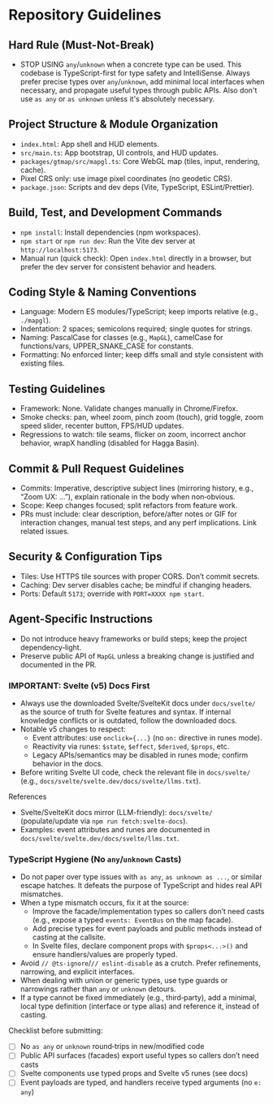 # Repository Guidelines

## Hard Rule (Must-Not-Break)

- STOP USING `any`/`unknown` when a concrete type can be used. This codebase is TypeScript-first for type safety and IntelliSense. Always prefer precise types over `any`/`unknown`, add minimal local interfaces when necessary, and propagate useful types through public APIs. Also don't use `as any` or `as unknown` unless it's absolutely necessary.

## Project Structure & Module Organization

- `index.html`: App shell and HUD elements.
- `src/main.ts`: App bootstrap, UI controls, and HUD updates.
- `packages/gtmap/src/mapgl.ts`: Core WebGL map (tiles, input, rendering, cache).
- Pixel CRS only: use image pixel coordinates (no geodetic CRS).
- `package.json`: Scripts and dev deps (Vite, TypeScript, ESLint/Prettier).

## Build, Test, and Development Commands

- `npm install`: Install dependencies (npm workspaces).
- `npm start` or `npm run dev`: Run the Vite dev server at `http://localhost:5173`.
- Manual run (quick check): Open `index.html` directly in a browser, but prefer the dev server for consistent behavior and headers.

## Coding Style & Naming Conventions

- Language: Modern ES modules/TypeScript; keep imports relative (e.g., `./mapgl`).
- Indentation: 2 spaces; semicolons required; single quotes for strings.
- Naming: PascalCase for classes (e.g., `MapGL`), camelCase for functions/vars, UPPER_SNAKE_CASE for constants.
- Formatting: No enforced linter; keep diffs small and style consistent with existing files.

## Testing Guidelines

- Framework: None. Validate changes manually in Chrome/Firefox.
- Smoke checks: pan, wheel zoom, pinch zoom (touch), grid toggle, zoom speed slider, recenter button, FPS/HUD updates.
- Regressions to watch: tile seams, flicker on zoom, incorrect anchor behavior, wrapX handling (disabled for Hagga Basin).

## Commit & Pull Request Guidelines

- Commits: Imperative, descriptive subject lines (mirroring history, e.g., “Zoom UX: …”), explain rationale in the body when non‑obvious.
- Scope: Keep changes focused; split refactors from feature work.
- PRs must include: clear description, before/after notes or GIF for interaction changes, manual test steps, and any perf implications. Link related issues.

## Security & Configuration Tips

- Tiles: Use HTTPS tile sources with proper CORS. Don’t commit secrets.
- Caching: Dev server disables cache; be mindful if changing headers.
- Ports: Default `5173`; override with `PORT=XXXX npm start`.

## Agent-Specific Instructions

- Do not introduce heavy frameworks or build steps; keep the project dependency‑light.
- Preserve public API of `MapGL` unless a breaking change is justified and documented in the PR.

### IMPORTANT: Svelte (v5) Docs First

- Always use the downloaded Svelte/SvelteKit docs under `docs/svelte/` as the source of truth for Svelte features and syntax. If internal knowledge conflicts or is outdated, follow the downloaded docs.
- Notable v5 changes to respect:
    - Event attributes: use `onclick={...}` (no `on:` directive in runes mode).
    - Reactivity via runes: `$state`, `$effect`, `$derived`, `$props`, etc.
    - Legacy APIs/semantics may be disabled in runes mode; confirm behavior in the docs.
- Before writing Svelte UI code, check the relevant file in `docs/svelte/` (e.g., `docs/svelte/svelte.dev/docs/svelte/llms.txt`).

References

- Svelte/SvelteKit docs mirror (LLM-friendly): `docs/svelte/` (populate/update via `npm run fetch:svelte-docs`).
- Examples: event attributes and runes are documented in `docs/svelte/svelte.dev/docs/svelte/llms.txt`.

### TypeScript Hygiene (No `any`/`unknown` Casts)

- Do not paper over type issues with `as any`, `as unknown as ...`, or similar escape hatches. It defeats the purpose of TypeScript and hides real API mismatches.
- When a type mismatch occurs, fix it at the source:
    - Improve the facade/implementation types so callers don’t need casts (e.g., expose a typed `events: EventBus` on the map facade).
    - Add precise types for event payloads and public methods instead of casting at the callsite.
    - In Svelte files, declare component props with `$props<...>()` and ensure handlers/values are properly typed.
- Avoid `// @ts-ignore`/`// eslint-disable` as a crutch. Prefer refinements, narrowing, and explicit interfaces.
- When dealing with union or generic types, use type guards or narrowings rather than `any` or `unknown` detours.
- If a type cannot be fixed immediately (e.g., third‑party), add a minimal, local type definition (interface or type alias) and reference it, instead of casting.

Checklist before submitting:

- [ ] No `as any` or `unknown` round‑trips in new/modified code
- [ ] Public API surfaces (facades) export useful types so callers don’t need casts
- [ ] Svelte components use typed props and Svelte v5 runes (see docs)
- [ ] Event payloads are typed, and handlers receive typed arguments (no `e: any`)
